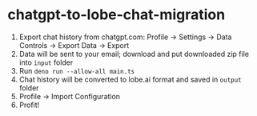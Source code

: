 # chatgpt-to-lobe-chat-migration

1. Export chat history from chatgpt.com: Profile -> Settings -> Data Controls -> Export Data -> Export
2. Data will be sent to your email; download and put downloaded zip file into `input` folder
3. Run `deno run --allow-all main.ts`
4. Chat history will be converted to lobe.ai format and saved in `output` folder
5. Profile -> Import Configuration
6. Profit!